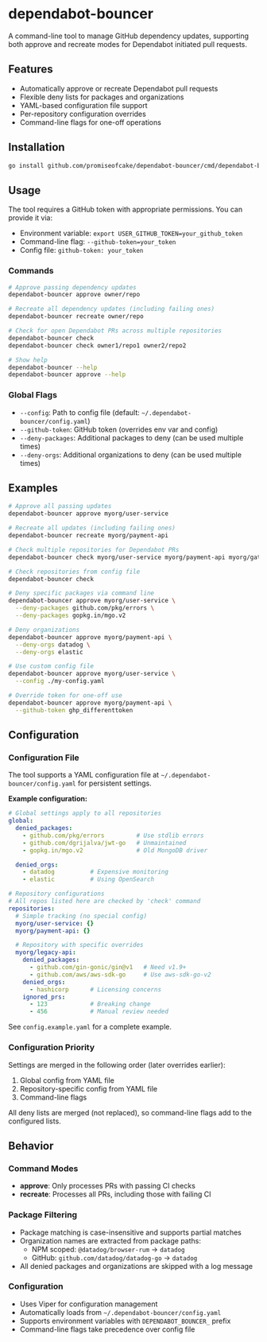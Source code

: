 # dependabot-bouncer

A command-line tool to manage GitHub dependency updates, supporting both approve and recreate modes for Dependabot initiated pull requests.

## Features

- Automatically approve or recreate Dependabot pull requests
- Flexible deny lists for packages and organizations
- YAML-based configuration file support
- Per-repository configuration overrides
- Command-line flags for one-off operations

## Installation

```bash
go install github.com/promiseofcake/dependabot-bouncer/cmd/dependabot-bouncer@latest
```

## Usage

The tool requires a GitHub token with appropriate permissions. You can provide it via:

- Environment variable: `export USER_GITHUB_TOKEN=your_github_token`
- Command-line flag: `--github-token=your_token`
- Config file: `github-token: your_token`

### Commands

```bash
# Approve passing dependency updates
dependabot-bouncer approve owner/repo

# Recreate all dependency updates (including failing ones)
dependabot-bouncer recreate owner/repo

# Check for open Dependabot PRs across multiple repositories
dependabot-bouncer check
dependabot-bouncer check owner1/repo1 owner2/repo2

# Show help
dependabot-bouncer --help
dependabot-bouncer approve --help
```

### Global Flags

- `--config`: Path to config file (default: `~/.dependabot-bouncer/config.yaml`)
- `--github-token`: GitHub token (overrides env var and config)
- `--deny-packages`: Additional packages to deny (can be used multiple times)
- `--deny-orgs`: Additional organizations to deny (can be used multiple times)

## Examples

```bash
# Approve all passing updates
dependabot-bouncer approve myorg/user-service

# Recreate all updates (including failing ones)
dependabot-bouncer recreate myorg/payment-api

# Check multiple repositories for Dependabot PRs
dependabot-bouncer check myorg/user-service myorg/payment-api myorg/gateway-service

# Check repositories from config file
dependabot-bouncer check

# Deny specific packages via command line
dependabot-bouncer approve myorg/user-service \
  --deny-packages github.com/pkg/errors \
  --deny-packages gopkg.in/mgo.v2

# Deny organizations
dependabot-bouncer approve myorg/payment-api \
  --deny-orgs datadog \
  --deny-orgs elastic

# Use custom config file
dependabot-bouncer approve myorg/user-service \
  --config ./my-config.yaml

# Override token for one-off use
dependabot-bouncer approve myorg/payment-api \
  --github-token ghp_differenttoken
```

## Configuration

### Configuration File

The tool supports a YAML configuration file at `~/.dependabot-bouncer/config.yaml` for persistent settings.

**Example configuration:**

```yaml
# Global settings apply to all repositories
global:
  denied_packages:
    - github.com/pkg/errors         # Use stdlib errors
    - github.com/dgrijalva/jwt-go   # Unmaintained
    - gopkg.in/mgo.v2               # Old MongoDB driver

  denied_orgs:
    - datadog          # Expensive monitoring
    - elastic          # Using OpenSearch

# Repository configurations
# All repos listed here are checked by 'check' command
repositories:
  # Simple tracking (no special config)
  myorg/user-service: {}
  myorg/payment-api: {}

  # Repository with specific overrides
  myorg/legacy-api:
    denied_packages:
      - github.com/gin-gonic/gin@v1   # Need v1.9+
      - github.com/aws/aws-sdk-go     # Use aws-sdk-go-v2
    denied_orgs:
      - hashicorp      # Licensing concerns
    ignored_prs:
      - 123            # Breaking change
      - 456            # Manual review needed
```

See `config.example.yaml` for a complete example.

### Configuration Priority

Settings are merged in the following order (later overrides earlier):

1. Global config from YAML file
2. Repository-specific config from YAML file
3. Command-line flags

All deny lists are merged (not replaced), so command-line flags add to the configured lists.

## Behavior

### Command Modes

- **approve**: Only processes PRs with passing CI checks
- **recreate**: Processes all PRs, including those with failing CI

### Package Filtering

- Package matching is case-insensitive and supports partial matches
- Organization names are extracted from package paths:
  - NPM scoped: `@datadog/browser-rum` → `datadog`
  - GitHub: `github.com/datadog/datadog-go` → `datadog`
- All denied packages and organizations are skipped with a log message

### Configuration

- Uses Viper for configuration management
- Automatically loads from `~/.dependabot-bouncer/config.yaml`
- Supports environment variables with `DEPENDABOT_BOUNCER_` prefix
- Command-line flags take precedence over config file
